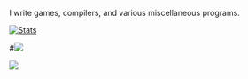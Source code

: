
I write games, compilers, and various miscellaneous programs.

[![Stats](https://github-readme-stats.vercel.app/api?username=fooeyround&show_icons=true&count_private=true&theme=dark)](https://github.com/fooeyround)


#![](https://github-readme-stats-gamma-two-97.vercel.app/api/top-langs/?username=fooeyround&theme=github_dark&layout=compact&hide_progress=true)

![](https://github-readme-stats-git-masterrstaa-rickstaa.vercel.app/api/top-langs/?username=fooeyround)

